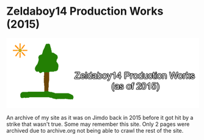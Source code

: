 # Zeldaboy14 Production Works (2015)
![](https://github.com/Zeldaboy14/ZPW_2015/blob/main/docs/img/logo/zpw_2015_logo_github.png?raw=true)

An archive of my site as it was on Jimdo back in 2015 before it got hit by a strike that wasn't true.
Some may remember this site. Only 2 pages were archived due to archive.org not being able to crawl the rest of the site.

 
